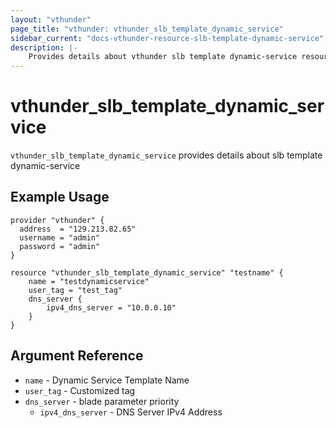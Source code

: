 ```yaml
---
layout: "vthunder"
page_title: "vthunder: vthunder_slb_template_dynamic_service"
sidebar_current: "docs-vthunder-resource-slb-template-dynamic-service"
description: |-
    Provides details about vthunder slb template dynamic-service resource for A10
---
```


# vthunder\_slb\_template\_dynamic\_service

`vthunder_slb_template_dynamic_service` provides details about slb template dynamic-service
## Example Usage


```hcl
provider "vthunder" {
  address  = "129.213.82.65"
  username = "admin"
  password = "admin"
}

resource "vthunder_slb_template_dynamic_service" "testname" {
	name = "testdynamicservice"
	user_tag = "test_tag"
	dns_server {
		ipv4_dns_server = "10.0.0.10"
	}
}
```

## Argument Reference

* `name` - Dynamic Service Template Name
* `user_tag` - Customized tag
* `dns_server` - blade parameter priority
    * `ipv4_dns_server` - DNS Server IPv4 Address

